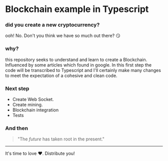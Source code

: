 # Blockchain example in Typescript

### did you create a new cryptocurrency?
ooh! No. Don't you think we have so much out there? :smirk:

### why?
this repository seeks to understand and learn to create a Blockchain. Influenced by some articles which found in google.
In this first step the code will be transcribed to Typescript and I'll certainly make many changes to meet the expectation of a cohesive and clean code.

### Next step
* Create Web Socket.
* Create mining.
* Blockchain integration
* Tests

### And then

> "The _future_ has taken root in the present."

---

It's time to love :heart:. Distribute you! 
